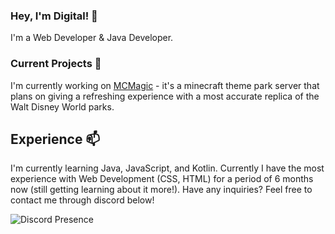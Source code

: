 
### Hey, I'm Digital! 👋

I'm a Web Developer & Java Developer.

### Current Projects 📓

I'm currently working on [MCMagic](https://mcmagic.us) - it's a minecraft theme park server that plans on giving a refreshing experience with a most accurate replica of the Walt Disney World parks. 

## Experience 📫

I'm currently learning Java, JavaScript, and Kotlin. Currently I have the most experience with Web Development (CSS, HTML) for a period of 6 months now (still getting learning about it more!). Have any inquiries? Feel free to contact me through discord below!

  ![Discord Presence](https://lanyard-profile-readme.vercel.app/api/867857148951658536?borderRadius=20px&bg=000)
